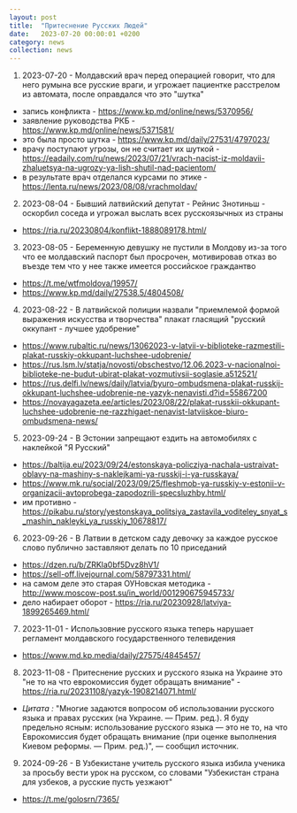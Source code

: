 ```yaml
---
layout: post
title:  "Притеснение Русских Людей"
date:   2023-07-20 00:00:01 +0200
category: news
collection: news
---
```


1. 2023-07-20 - Молдавский врач перед операцией говорит, что для него румына все русские враги, и угрожает пациентке расстрелом из автомата, после оправдался что это "шутка"
 - запись конфликта - <https://www.kp.md/online/news/5370956/>
 - заявление руководства РКБ - <https://www.kp.md/online/news/5371581/>
 - это была просто шутка - <https://www.kp.md/daily/27531/4797023/>
 - врачу поступают угрозы, он не считает их шуткой - <https://eadaily.com/ru/news/2023/07/21/vrach-nacist-iz-moldavii-zhaluetsya-na-ugrozy-ya-lish-shutil-nad-pacientom/>
 - в результате врач отделался курсами по этике - <https://lenta.ru/news/2023/08/08/vrachmoldav/>
2. 2023-08-04 - Бывший латвийский депутат - Рейнис Знотиньш - оскорбил соседа и угрожал выслать всех русскоязычных из страны 
 - <https://ria.ru/20230804/konflikt-1888089178.html/>
3. 2023-08-05 - Беременную девушку не пустили в Молдову из-за того что ее молдавский паспорт был просрочен, мотивировав отказ во въезде тем что у нее также имеется российское граждантво
 - <https://t.me/wtfmoldova/19957/>
 - <https://www.kp.md/daily/27538.5/4804508/>
4. 2023-08-22 - В латвийской полиции назвали "приемлемой формой выражения искусства и творчества" плакат гласящий "русский оккупант - лучшее удобрение"
 - <https://www.rubaltic.ru/news/13062023-v-latvii-v-biblioteke-razmestili-plakat-russkiy-okkupant-luchshee-udobrenie/>
 - <https://rus.lsm.lv/statja/novosti/obschestvo/12.06.2023-v-nacionalnoi-biblioteke-ne-budut-ubirat-plakat-vozmutivsii-soglasie.a512521/>
 - <https://rus.delfi.lv/news/daily/latvia/byuro-ombudsmena-plakat-russkij-okkupant-luchshee-udobrenie-ne-yazyk-nenavisti.d?id=55867200>
 - <https://novayagazeta.ee/articles/2023/08/22/plakat-russkii-okkupant-luchshee-udobrenie-ne-razzhigaet-nenavist-latviiskoe-biuro-ombudsmena-news/>
5. 2023-09-24 - В Эстонии запрещают ездить на автомобилях с наклейкой "Я Русский"
 - <https://baltija.eu/2023/09/24/estonskaya-policziya-nachala-ustraivat-oblavy-na-mashiny-s-naklejkami-ya-russkij-i-ya-russkaya/>
 - <https://www.mk.ru/social/2023/09/25/fleshmob-ya-russkiy-v-estonii-v-organizacii-avtoprobega-zapodozrili-specsluzhby.html/>
 - им противно - <https://pikabu.ru/story/yestonskaya_politsiya_zastavila_voditeley_snyat_s_mashin_nakleyki_ya_russkiy_10678817/>
6. 2023-09-26 - В Латвии в детском саду девочку за каждое русское слово публично заставляют делать по 10 приседаний
 - <https://dzen.ru/b/ZRKla0bf5Dvz8hV1/>
 - <https://sell-off.livejournal.com/58797331.html/>
 - на самом деле это старая ОУНовская методика - <http://www.moscow-post.su/in_world/001290675945733/>
 - дело набирает оборот - <https://ria.ru/20230928/latviya-1899265469.html/>
7. 2023-11-01 - Использовние русского языка теперь нарушает регламент молдавского государственного телевидения
 - <https://www.md.kp.media/daily/27575/4845457/>
8. 2023-11-08 - Притеснение русских и русского языка на Украине это "не то на что еврокомиссия будет обращать внимание" - <https://ria.ru/20231108/yazyk-1908214071.html/>
 - *Цитата :* "Многие задаются вопросом об использовании русского языка и правах русских (на Украине. — Прим. ред.). Я буду предельно ясным: использование русского языка — это не то, на что Еврокомиссия будет обращать внимание (при оценке выполнения Киевом реформы. — Прим. ред.)", — сообщил источник.
9. 2024-09-26 - В Узбекистане учитель русского языка избила ученика за просьбу вести урок на русском, со словами "Узбекистан страна для узбеков, а русские пусть уезжают"
 - <https://t.me/golosrn/7365/>
